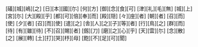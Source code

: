 [礒][城][嶋][之] [日][本][國][尓] [何][方] [御][念][食][可] [津][礼][毛][無] [城][上][宮][尓] [大][殿][乎] [都][可][倍][奉][而] [殿][隠] [々][座][者] [朝][者] [召][而][使] [夕][者] [召][而][使] [遣][之] [舎][人][之][子][等][者] [行][鳥][之] [群][而][待] [有][雖][待] [不][召][賜][者] [劔][刀] [磨][之][心][乎] [天][雲][尓] [念][散][之] [展][轉] [土][打][哭][杼][母] [飽][不][足][可][聞]

